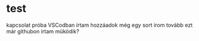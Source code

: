 # test
kapcsolat próba
VSCodban írtam
hozzáadok még egy sort
írom tovább 
ezt már githubon írtam
müködik?
